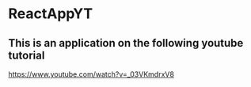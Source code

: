 # ReactAppYT

## This is an application on the following youtube tutorial

https://www.youtube.com/watch?v=_03VKmdrxV8
